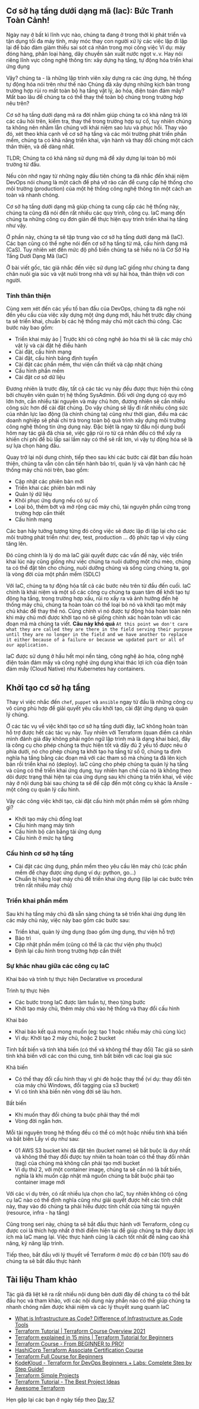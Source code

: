 ## Cơ sở hạ tầng dưới dạng mã (Iac): Bức Tranh Toàn Cảnh! 

Ngày nay ở bất kì lĩnh vực nào, chúng ta đang ở trong thời kì phát triển và tận dụng tối đa máy tính, máy móc thay con người xử lý các việc lặp đi lặp lại để bảo đảm giảm thiểu sai sót cá nhân trong mọi công việc
Ví dụ: máy đóng hàng, phân loại hàng, dây chuyền sản xuất nước ngọt v..v. Hay nói riêng lĩnh vực công nghệ thông tin: xây dựng hạ tầng, tự động hóa triển khai ứng dụng 

Vậy? chúng ta - là những lập trình viên xây dựng ra các ứng dựng, hệ thống tự động hóa nói trên như thế nào
Chúng đã xây dựng những kịch bản trong trường hợp rủi ro mất toàn bộ hạ tầng vật lý, ảo hóa, điện toán đám mây?
Mất bao lâu để chúng ta có thể thay thế toàn bộ chúng trong trường hợp nêu trên?

Cơ sở hạ tầng dưới dạng mã ra đời nhằm giúp chúng ta có khả năng trả lời các câu hỏi trên, kiểm tra, thay thế trong trường hợp sự cố, tuy nhiên chúng ta không nên nhầm lẫn chúng với khái niệm sao lưu và phục hồi. Thay vào đó, xét theo khía cạnh về cơ sở hạ tầng và các môi trường phát triển phần mềm, chúng ta có khả năng triển khai, vận hành và thay đổi chúng một cách thân thiện, và dễ dàng nhất.

TLDR; Chúng ta có khả năng sử dụng mã để xây dựng lại toàn bộ môi trường từ đầu.

Nếu còn nhớ ngay từ những ngày đầu tiên chúng ta đã nhắc đến khái niệm DevOps nói chung là một cách để phá vỡ rào cản để cung cấp hệ thống cho môi trường (production) của một hệ thống công nghệ thông tin một cách an toàn và nhanh chóng.

Cơ sở hạ tầng dưới dạng mã giúp chúng ta cung cấp các hệ thống này, chúng ta cũng đã nói đến rất nhiều các quy trình, công cụ. IaC mang đến chúng ta những công cụ đơn giản để thực hiện quy trình triển khai hạ tầng như vậy.

Ở phần này, chúng ta sẽ tập trung vào cơ sở hạ tầng dưới dạng mã (IaC). Các bạn cũng có thể nghe nói đến cơ sở hạ tầng từ mã, cấu hình dạng mã (CaS). Tuy nhiên xét đến mức độ phổ biến chúng ta sẽ hiểu nó là Cơ Sở Hạ Tầng Dưới Dạng Mã (IaC)

Ở bài viết gốc, tác giả nhắc đến việc sử dụng IaC giống như chúng ta đang chăn nuôi gia súc và vật nuôi trong nhà với sự hài hòa, thân thiện với con người.

### Tính thân thiện

Cùng xem xét đến các yếu tố ban đầu của DevOps, chúng ta đã nghe nói đến yêu cầu của việc xây dựng một ứng dụng mới, hầu hết trước đây chúng ta sẽ triển khai, chuẩn bị các hệ thống máy chủ một cách thủ công. Các bước này bao gồm:

- Triển khai máy ảo | Trước khi có công nghệ ảo hóa thì sẽ là các máy chủ vật lý và cài đặt hệ điều hành
- Cài đặt, cấu hình mạng
- Cài đặt, cấu hình bảng định tuyến
- Cài đặt các phần mềm, thư viện cần thiết và cập nhật chúng
- Cấu hình phần mềm
- Cài đặt cơ sở dữ liệu

Đương nhiên là trước đây, tất cả các tác vụ này đều được thực hiện thủ công bởi chuyên viên quản trị hệ thống SysAdmin. Đối với ứng dụng có quy mô lớn hơn, cần nhiều tài nguyên và máy chủ hơn, đương nhiên sẽ cần nhiều công sức hơn để cài đặt chúng. Do vậy chúng sẽ lấy đi rất nhiều công sức của nhân lực lao động (là chính chúng ta) cũng như thời gian, điều mà các doanh nghiệp sẽ phải chi trả trong toàn bộ quá trình xây dựng môi trường công nghệ thông tin ứng dụng này. Đặc biệt là ngay từ đầu nội dung buổi hôm nay tác giả đã chia sẻ, việc gặp rủi ro từ cá nhân đều có thể xẩy ra khiến chi phí để bù lấp sai lầm này có thể sẽ rất lơn, vì vậy tự động hóa sẽ là sự lựa chọn hàng đầu.

Quay trở lại nội dung chính, tiếp theo sau khi các bước cài đặt ban đầu hoàn thiện, chúng ta vẫn còn cần tiến hành bảo trì, quản lý và vận hành các hệ thống máy chủ nói trên, bao gồm:

- Cập nhật các phiên bản mới
- Triển khai các phiên bản mới này
- Quản lý dữ liệu
- Khôi phục ứng dụng nếu có sự cố
- Loại bỏ, thêm bớt và mở rộng các máy chủ, tài nguyên phần cứng trong trường hợp cần thiết
- Cấu hình mạng

Các bạn hãy tưởng tượng từng đó công việc sẽ được lặp đi lặp lại cho các môi trường phát triển như: dev, test, production ... độ phức tạp vì vậy cũng tăng lên.

Đó cũng chính là lý do mà IaC giải quyết được các vấn đề này, việc triển khai lúc này cũng giống như việc chúng ta nuôi dưỡng một chú mèo, chúng ta có thể đặt tên cho chúng, nuôi dưỡng chúng và sống cùng chúng ta, gọi là vòng đời của một phần mềm (SDLC)

Với IaC, chúng ta tự động hóa tất cả các bước nêu trên từ đầu đến cuối. IaC chính là khái niệm và một số các công cụ chúng ta quan tâm để khởi tạo tự động hạ tầng, trong trường hợp xấu, rủi ro xẩy ra và ảnh hưởng đến hệ thống máy chủ, chúng ta hoàn toàn có thể loại bỏ nó và khởi tạo một máy chủ khác để thay thế nó. Cũng chính vì nó được tự động hóa hoàn toàn nên khi máy chủ mới được khởi tạo nó sẽ giống chính xác hoàn toàn với các đoạn mã mà chúng ta viết. **Câu này khó quá** `At this point we don't care what they are called they are there in the field serving their purpose until they are no longer in the field and we have another to replace it either because of a failure or because we updated part or all of our application.`

IaC được sử dụng ở hầu hết mọi nền tảng, công nghệ ảo hóa, công nghệ điện toán đám mấy và công nghệ ứng dụng khai thác lợi ích của điện toán đám mây (Cloud Native) như Kubernetes hay containers.

## Khởi tạo cơ sở hạ tầng
Thay vì việc nhắc đến `chef`, `puppet` và `ansible` ngay từ đầu là những công cụ vô cùng phù hợp để giải quyết yêu cầu khởi tạo, cài đặt ứng dụng và quản lý chúng.

Ở các tác vụ về việc khởi tạo cơ sở hạ tầng dưới đây, IaC không hoàn toàn hỗ trợ được hết các tác vụ này. Tuy nhiên với Terraform (quan điểm cá nhân mình đánh giá đây không phải ngôn ngữ lập trình mà là dạng khai báo), đây là công cụ cho phép chúng ta thực hiện tốt và đầy đủ 2 yếu tố được nêu ở phía dưới, nó cho phép chúng ta khởi tạo hạ tầng từ số 0, chúng ta định nghĩa hạ tầng bằng các đoạn mã với các tham số mà chúng ta đã lên kịch bản rồi triển khai nó (deploy). IaC cũng cho phép chúng ta quản lý hạ tầng và cũng có thể triển khai ứng dụng, tuy nhiên hạn chế của nó là không theo dõi được trạng thái hiện tại của ứng dụng sau khi chúng ta triển khai, về việc này ở nội dung bài sau chúng ta sẽ đề cập đến một công cụ khác là Ansile - một công cụ quản lý cấu hình.

Vậy các công việc khởi tạo, cài đặt cấu hình một phần mềm sẽ gồm những gì?

- Khởi tạo máy chủ đồng loạt
- Cấu hình mạng máy tính
- Cấu hình bộ cân bằng tải ứng dụng
- Cấu hình ở mức hạ tầng

### Cấu hình cơ sở hạ tầng
- Cài đặt các ứng dụng, phần mềm theo yêu cầu lên máy chủ (các phần mềm để chạy được ứng dụng ví dụ: python, go...)
- Chuẩn bị hàng loạt máy chủ để triển khai ứng dụng (lặp lại các bước trên trên rất nhiều máy chủ)

### Triển khai phần mềm

Sau khi hạ tầng máy chủ đã sẵn sàng chúng ta sẽ triển khai ứng dụng lên các máy chủ này, việc này bao gồm các bước sau:
- Triển khai, quản lý ứng dụng (bao gồm ứng dụng, thư viện hỗ trợ)
- Bảo trì
- Cập nhật phần mềm (cũng có thể là các thư viện phụ thuộc)
- Định lại cấu hình trong trường hợp cần thiết

### Sự khác nhau giữa các công cụ IaC

Khai báo và trình tự thực hiện
Declarative  vs procedural

Trình tự thực hiện
- Các bước trong IaC được làm tuần tự, theo từng bước
- Khởi tạo máy chủ, thêm máy chủ vào hệ thống và thay đổi cấu hình

Khai báo
- Khai báo kết quả mong muốn (eg: tạo 1 hoặc nhiều máy chủ cùng lúc)
- Ví dụ: Khởi tạo 2 máy chủ, hoặc 2 bucket

Tính bất biến và tính khả biến (có thể và không thể thay đổi)
Tác giả so sánh tính khả biến với các con thú cưng, tính bất biến với các loại gia súc 

Khả biến
- Có thể thay đổi cấu hình thay vì ghi đè hoặc thay thế (ví dụ: thay đổi tên của máy chủ Windows, đổi tagging của s3 bucket)
- Vì có tính khả biến nên vòng đời sẽ lâu hơn.

Bất biến
- Khi muốn thay đổi chúng ta buộc phải thay thế mới
- Vòng đời ngắn hơn.

Mỗi tài nguyên trong hệ thống đều có thể có một hoặc nhiều tính khả biến và bất biến
Lấy ví dụ như sau:
- 01 AWS S3 bucket khi đã đặt tên (bucket name) sẽ bắt buộc là duy nhất và không thể thay đổi được tuy nhiên ta hoàn toàn có thể thay đổi nhãn (tag) của chúng mà không cần phải tạo mới bucket
- Ví dụ thứ 2, với một container image, chúng ta sẽ cần nó là bất biến, nghĩa là khi muốn cập nhật mã nguồn chúng ta bắt buộc phải tạo container image mới

Với các ví dụ trên, có rất nhiều lựa chọn cho IaC, tuy nhiên không có công cụ IaC nào có thể định nghĩa cũng như giải quyết được hết các tính chất này, thay vào đó chúng ta phải hiểu được tính chất của từng tài nguyên (resource, infra - hạ tầng)

Cũng trong seri này, chúng ta sẽ bắt đầu thực hành với Terraform, công cụ được coi là thích hợp nhất ở thời điểm hiện tại để giúp chúng ta thấy được lợi ích mà IaC mang lại. Việc thực hành cũng là cách tốt nhất để nâng cao khả năng, kỹ năng lập trình.

Tiếp theo, bắt đầu với lý thuyết về Terraform ở mức độ cơ bản (101) sau đó chúng ta sẽ bắt đầu thực hành

## Tài liệu Tham khảo
Tác giả đã liệt kê ra rất nhiều nội dung bên dưới đây để chúng ta có thể bắt đầu học và tham khảo, với các nội dung này phần nào có thể giúp chúng ta nhanh chóng nắm được khái niệm và các lý thuyết xung quanh IaC

- [What is Infrastructure as Code? Difference of Infrastructure as Code Tools](https://www.youtube.com/watch?v=POPP2WTJ8es)
- [Terraform Tutorial | Terraform Course Overview 2021](https://www.youtube.com/watch?v=m3cKkYXl-8o)
- [Terraform explained in 15 mins | Terraform Tutorial for Beginners](https://www.youtube.com/watch?v=l5k1ai_GBDE)
- [Terraform Course - From BEGINNER to PRO!](https://www.youtube.com/watch?v=7xngnjfIlK4&list=WL&index=141&t=16s)
- [HashiCorp Terraform Associate Certification Course](https://www.youtube.com/watch?v=V4waklkBC38&list=WL&index=55&t=111s)
- [Terraform Full Course for Beginners](https://www.youtube.com/watch?v=EJ3N-hhiWv0&list=WL&index=39&t=27s)
- [KodeKloud - Terraform for DevOps Beginners + Labs: Complete Step by Step Guide!](https://www.youtube.com/watch?v=YcJ9IeukJL8&list=WL&index=16&t=11s)
- [Terraform Simple Projects](https://terraform.joshuajebaraj.com/)
- [Terraform Tutorial - The Best Project Ideas](https://www.youtube.com/watch?v=oA-pPa0vfks)
- [Awesome Terraform](https://github.com/shuaibiyy/awesome-terraform)

Hẹn gặp lại các bạn ở ngày tiếp theo [Day 57](day57.md)

